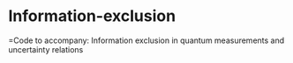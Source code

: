 # Information-exclusion
=Code to accompany: Information exclusion in quantum measurements and uncertainty relations

